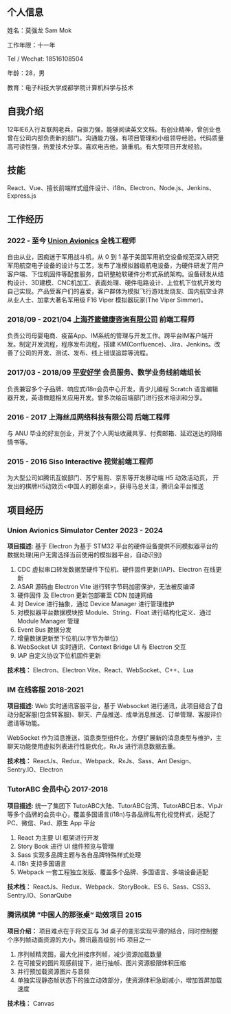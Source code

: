 ## 个人信息

姓名：莫强龙 Sam Mok

工作年限：十一年

Tel / Wechat: 18516108504

年龄：28，男

教育：电子科技大学成都学院计算机科学与技术

## 自我介绍

12年IE6入行互联网老兵，自驱力强，能够阅读英文文档。有创业精神，曾创业也曾在公司内部负责新的部门。沟通能力强，有项目管理和小组领导经验。代码质量高可读性强，热爱技术分享。喜欢电吉他，骑重机。有大型项目开发经验。

## 技能

React、Vue、擅长前端样式组件设计、i18n、Electron、Node.js、Jenkins、Express.js

## 工作经历

### 2022 - 至今 [Union Avionics](https://unionavionics.com/) 全栈工程师

自由从业，因痴迷于军用战斗机，从 0 到 1 基于美国军用航空设备规范深入研究军用航空电子设备的设计与工艺，发布了准模拟器级航电设备，为硬件研发了用户客户端、下位机固件等配套服务，自研整舱软硬件分布式系统架构。设备研发从结构设计、3D建模、CNC机加工、表面处理、硬件电路设计、上位机下位机开发均自己实现。产品受客户们的喜爱，客户群体为模拟飞行游戏发烧友、国内航空业界从业人士、加拿大著名军用级 F16 Viper 模拟器玩家(The Viper Simmer)。

### 2018/09 - 2021/04 [上海芥箴健康咨询有限公司](https://www.jzdoctor.com/)  前端工程师

负责公司母婴电商、疫苗App、IM系统的管理与开发工作。跨平台IM客户端开发。制定开发流程，程序发布流程，搭建 KM(Confluence)、Jira、Jenkins。改善了公司的开发、测试、发布、线上错误追踪等流程。


### 2017/03 - 2018/09 [平安好学](https://www.pahx.com/)  会员服务、数学业务线前端组长

负责兼容多个子品牌、响应式i18n会员中心开发，青少儿编程 Scratch 语言编辑器开发，英语做题相关应用开发。曾多次给前端部门进行技术培训和分享。

### 2016 - 2017 上海丝瓜网络科技有限公司 后端工程师

与 ANU 毕业的好友创业，开发了个人网址收藏共享、付费邮箱、延迟送达的网络情书等。

### 2015 - 2016 Siso Interactive 视觉前端工程师

为大型公司如腾讯互娱部门、苏宁易购、京东等开发移动端 H5 动效活动页，
开发出的棋牌H5动效页<中国人的那张桌>，获得马总关注，腾讯全平台推送

## 项目经历
### Union Avionics Simulator Center 2023 - 2024
**项目描述:** 基于 Electron 为基于 STM32 平台的硬件设备提供不同模拟器平台的数据处理(用户无需选择当前使用的模拟器平台，自动识别)

1. CDC 虚拟串口转发数据至硬件下位机、硬件固件更新(IAP)、Electron 在线更新
1. ASAR 源码由 Electron Vite 进行转字节码加密保护，无法被反编译
1. 硬件固件 及 Electron 更新包部署至 CDN 加速网络
1. 对 Device 进行抽象，通过 Device Manager 进行管理维护
1. 对模拟器平台数据模块按 Module、String、Float 进行结构化定义、通过 Module Manager 管理
1. Event Bus 数据分发
1. 增量数据更新至下位机(以字节为单位)
1. WebSocket UI 实时通讯、Context Bridge UI 与 Electron 交互
1. IAP 自定义协议下位机固件更新

**技术栈：** Electron、Electron Vite、React、WebSocket、C++、Lua



### IM 在线客服 2018-2021

**项目描述:**  Web 实时通讯客服平台，基于 Websocket 进行通讯，此项目结合了自动分配客服(包含转客服)、聊天、产品推送、成单消息推送、订单管理、客服评价邀请等功能。

WebSocket 作为消息推送，消息类型组件化，方便扩展新的消息类型与维护，主聊天功能使用虚拟列表进行性能优化，RxJs 进行消息数据去重。

**技术栈：** ReactJs、Redux、Webpack、RxJs、Sass、Ant Design、Sentry.IO、Electron

### TutorABC 会员中心 2017-2018

**项目描述:** 统一了集团下 TutorABC大陆、TutorABC台湾、TutorABC日本、VipJr 等多个品牌的会员中心，覆盖多国语言(i18n)与各品牌私有化视觉样式，适配了 PC、微信、Pad、原生 App 平台

1. React 为主要 UI 框架进行开发
1. Story Book 进行 UI 组件预览与管理
1. Sass 实现多品牌主题与各自品牌特殊样式处理
1. i18n 支持多国语言
1. Webpack 一套工程独立发版、覆盖多个品牌、多国语言、多端设备适配

**技术栈：** ReactJs、Redux、Webpack、StoryBook、ES 6、Sass、CSS3、Sentry.IO、SonarQube

### 腾讯棋牌 ”中国人的那张桌“ 动效项目 2015

**项目介绍：** 项目难点在于将交互与 3d 桌子的变形实现平滑的结合，同时控制整个序列帧动画资源的大小，腾讯最高级别 H5 项目之一

1. 序列帧精灵图，最大化拼接序列帧，减少资源加载数量
1. 在可接受的图片观感前提下，进行抽帧、图片资源极限体积压缩
1. 并行预加载资源图片与音频
1. 单独实现静态帧状态下的独立动效部分，使资源体积急剧减小，增加首屏加载速度

**技术栈：** Canvas
